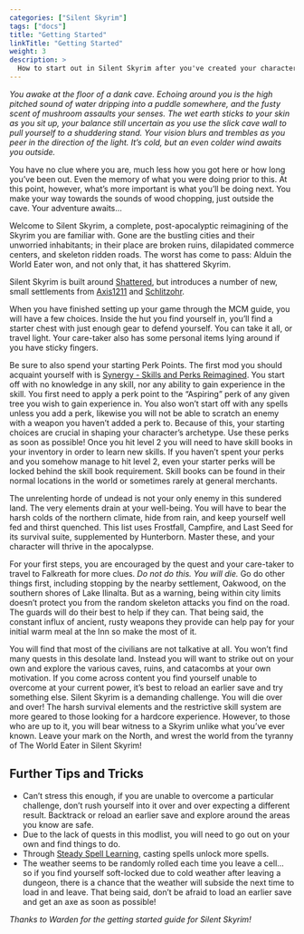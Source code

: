 ```yaml
---
categories: ["Silent Skyrim"]
tags: ["docs"] 
title: "Getting Started"
linkTitle: "Getting Started"
weight: 3
description: >
  How to start out in Silent Skyrim after you've created your character.
---
```


*You awake at the floor of a dank cave. Echoing around you is the high pitched sound of water dripping into a puddle somewhere, and the fusty scent of mushroom assaults your senses. The wet earth sticks to your skin as you sit up, your balance still uncertain as you use the slick cave wall to pull yourself to a shuddering stand. Your vision blurs and trembles as you peer in the direction of the light. It’s cold, but an even colder wind awaits you outside.*

You have no clue where you are, much less how you got here or how long you’ve been out. Even the memory of what you were doing prior to this. At this point, however, what’s more important is what you’ll be doing next. You make your way towards the sounds of wood chopping, just outside the cave. Your adventure awaits…

Welcome to Silent Skyrim, a complete, post-apocalyptic reimagining of the Skyrim you are familiar with. Gone are the bustling cities and their unworried inhabitants; in their place are broken ruins, dilapidated commerce centers, and skeleton ridden roads. The worst has come to pass: Alduin the World Eater won, and not only that, it has shattered Skyrim.

Silent Skyrim is built around [Shattered](https://www.nexusmods.com/skyrimspecialedition/mods/84320), but introduces a number of new, small settlements from [Axis1211](https://www.nexusmods.com/skyrimspecialedition/users/42928635?tab=user+files) and [Schlitzohr](https://www.nexusmods.com/skyrimspecialedition/users/2527296?tab=user+files).

When you have finished setting up your game through the MCM guide, you will have a few choices. Inside the hut you find yourself in, you’ll find a starter chest with just enough gear to defend yourself. You can take it all, or travel light. Your care-taker also has some personal items lying around if you have sticky fingers. 

Be sure to also spend your starting Perk Points. The first mod you should acquaint yourself with is [Synergy - Skills and Perks Reimagined](https://www.nexusmods.com/skyrimspecialedition/mods/72352). You start off with no knowledge in any skill, nor any ability to gain experience in the skill. You first need to apply a perk point to the “Aspiring” perk of any given tree you wish to gain experience in. You also won’t start off with any spells unless you add a perk, likewise you will not be able to scratch an enemy with a weapon you haven’t added a perk to. Because of this, your starting choices are crucial in shaping your character’s archetype. Use these perks as soon as possible! Once you hit level 2 you will need to have skill books in your inventory in order to learn new skills. If you haven’t spent your perks and you somehow manage to hit level 2, even your starter perks will be locked behind the skill book requirement. Skill books can be found in their normal locations in the world or sometimes rarely at general merchants.

The unrelenting horde of undead is not your only enemy in this sundered land. The very elements drain at your well-being. You will have to bear the harsh colds of the northern climate, hide from rain, and keep yourself well fed and thirst quenched. This list uses Frostfall, Campfire, and Last Seed for its survival suite, supplemented by Hunterborn. Master these, and your character will thrive in the apocalypse. 

For your first steps, you are encouraged by the quest and your care-taker to travel to Falkreath for more clues. *Do not do this. You will die.* Go do other things first, including stopping by the nearby settlement, Oakwood, on the southern shores of Lake Ilinalta. But as a warning, being within city limits doesn’t protect you from the random skeleton attacks you find on the road. The guards will do their best to help if they can. That being said, the constant influx of ancient, rusty weapons they provide can help pay for your initial warm meal at the Inn so make the most of it. 

You will find that most of the civilians are not talkative at all. You won’t find many quests in this desolate land. Instead you will want to strike out on your own and explore the various caves, ruins, and catacombs at your own motivation. If you come across content you find yourself unable to overcome at your current power, it’s best to reload an earlier save and try something else. Silent Skyrim is a demanding challenge. You will die over and over! The harsh survival elements and the restrictive skill system are more geared to those looking for a hardcore experience. However, to those who are up to it, you will bear witness to a Skyrim unlike what you’ve ever known. Leave your mark on the North, and wrest the world from the tyranny of The World Eater in Silent Skyrim!

## Further Tips and Tricks

- Can’t stress this enough, if you are unable to overcome a particular challenge, don’t rush yourself into it over and over expecting a different result. Backtrack or reload an earlier save and explore around the areas you know are safe.
- Due to the lack of quests in this modlist, you will need to go out on your own and find things to do.
- Through [Steady Spell Learning](https://www.nexusmods.com/skyrim/mods/94251), casting spells unlock more spells. 
- The weather seems to be randomly rolled each time you leave a cell… so if you find yourself soft-locked due to cold weather after leaving a dungeon, there is a chance that the weather will subside the next time to load in and leave. That being said, don’t be afraid to load an earlier save and get an axe as soon as possible!



*Thanks to Warden for the getting started guide for Silent Skyrim!*